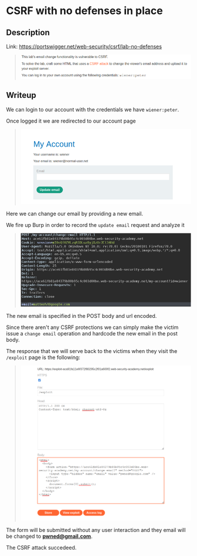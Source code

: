 # CSRF with no defenses in place

## Description

Link: https://portswigger.net/web-security/csrf/lab-no-defenses

>![](imgs/2021-07-13-13-02-06.png)


## Writeup

We can login to our account with the credentials we have `wiener:peter`.

Once logged it we are redirected to our account page

>![](imgs/2021-07-13-15-34-46.png)

Here we can change our email by providing a new email.

We fire up Burp in order to record the `update email` request and analyze it

>![](imgs/2021-07-13-15-50-31.png)

The new email is specified in the POST body and url encoded. 

Since there aren't any CSRF protections we can simply make the victim issue a `change email` operation and hardcode the new email in the post body. 

The response that we will serve back to the victims when they visit the `/exploit` page is the following:

>![](imgs/2021-07-13-16-03-53.png)

The form will be submitted without any user interaction and they email will be changed to **pwned@gmail.com**.

The CSRF attack succedeed.